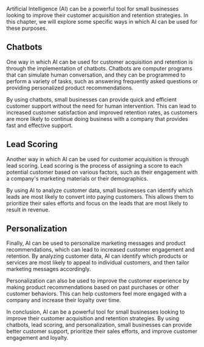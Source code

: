 
Artificial Intelligence (AI) can be a powerful tool for small businesses looking to improve their customer acquisition and retention strategies. In this chapter, we will explore some specific ways in which AI can be used for these purposes.

Chatbots
--------

One way in which AI can be used for customer acquisition and retention is through the implementation of chatbots. Chatbots are computer programs that can simulate human conversation, and they can be programmed to perform a variety of tasks, such as answering frequently asked questions or providing personalized product recommendations.

By using chatbots, small businesses can provide quick and efficient customer support without the need for human intervention. This can lead to increased customer satisfaction and improved retention rates, as customers are more likely to continue doing business with a company that provides fast and effective support.

Lead Scoring
------------

Another way in which AI can be used for customer acquisition is through lead scoring. Lead scoring is the process of assigning a score to each potential customer based on various factors, such as their engagement with a company's marketing materials or their demographics.

By using AI to analyze customer data, small businesses can identify which leads are most likely to convert into paying customers. This allows them to prioritize their sales efforts and focus on the leads that are most likely to result in revenue.

Personalization
---------------

Finally, AI can be used to personalize marketing messages and product recommendations, which can lead to increased customer engagement and retention. By analyzing customer data, AI can identify which products or services are most likely to appeal to individual customers, and then tailor marketing messages accordingly.

Personalization can also be used to improve the customer experience by making product recommendations based on past purchases or other customer behaviors. This can help customers feel more engaged with a company and increase their loyalty over time.

In conclusion, AI can be a powerful tool for small businesses looking to improve their customer acquisition and retention strategies. By using chatbots, lead scoring, and personalization, small businesses can provide better customer support, prioritize their sales efforts, and improve customer engagement and loyalty.
